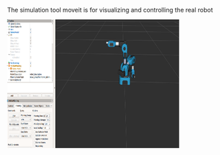 The simulation tool moveit is for visualizing and controlling the real robot 




<img src="niryo_moveit.png" width="400" height="300">

